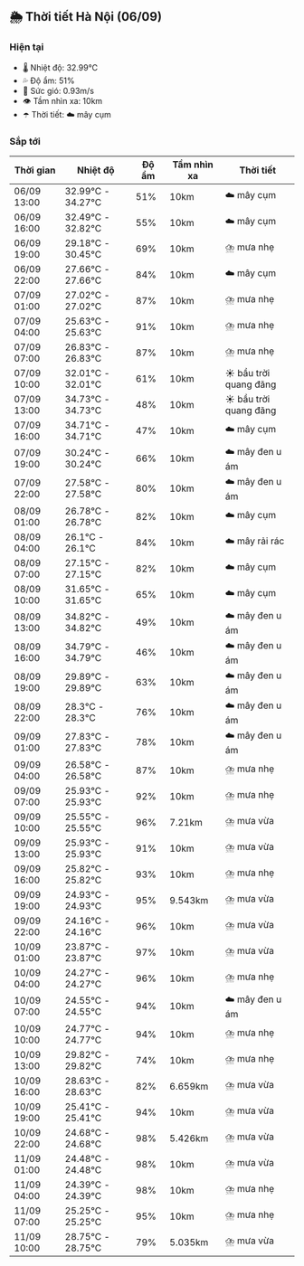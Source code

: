## 🌦️ Thời tiết Hà Nội (06/09)

### Hiện tại

- 🌡️ Nhiệt độ: 32.99℃
- 💦 Độ ẩm: 51%
- 💨 Sức gió: 0.93m/s
- 👁️ Tầm nhìn xa: 10km
- ☂️ Thời tiết: ☁️ mây cụm

### Sắp tới

| Thời gian | Nhiệt độ | Độ ẩm | Tầm nhìn xa | Thời tiết |
| --- | --- | --- | --- | --- |
| 06/09 13:00 | 32.99℃ - 34.27℃ | 51% | 10km | ☁️ mây cụm |
| 06/09 16:00 | 32.49℃ - 32.82℃ | 55% | 10km | ☁️ mây cụm |
| 06/09 19:00 | 29.18℃ - 30.45℃ | 69% | 10km | ⛈️ mưa nhẹ |
| 06/09 22:00 | 27.66℃ - 27.66℃ | 84% | 10km | ☁️ mây cụm |
| 07/09 01:00 | 27.02℃ - 27.02℃ | 87% | 10km | ⛈️ mưa nhẹ |
| 07/09 04:00 | 25.63℃ - 25.63℃ | 91% | 10km | ⛈️ mưa nhẹ |
| 07/09 07:00 | 26.83℃ - 26.83℃ | 87% | 10km | ⛈️ mưa nhẹ |
| 07/09 10:00 | 32.01℃ - 32.01℃ | 61% | 10km | ☀️ bầu trời quang đãng |
| 07/09 13:00 | 34.73℃ - 34.73℃ | 48% | 10km | ☀️ bầu trời quang đãng |
| 07/09 16:00 | 34.71℃ - 34.71℃ | 47% | 10km | ☁️ mây cụm |
| 07/09 19:00 | 30.24℃ - 30.24℃ | 66% | 10km | ☁️ mây đen u ám |
| 07/09 22:00 | 27.58℃ - 27.58℃ | 80% | 10km | ☁️ mây đen u ám |
| 08/09 01:00 | 26.78℃ - 26.78℃ | 82% | 10km | ☁️ mây cụm |
| 08/09 04:00 | 26.1℃ - 26.1℃ | 84% | 10km | ☁️ mây rải rác |
| 08/09 07:00 | 27.15℃ - 27.15℃ | 82% | 10km | ☁️ mây cụm |
| 08/09 10:00 | 31.65℃ - 31.65℃ | 65% | 10km | ☁️ mây cụm |
| 08/09 13:00 | 34.82℃ - 34.82℃ | 49% | 10km | ☁️ mây đen u ám |
| 08/09 16:00 | 34.79℃ - 34.79℃ | 46% | 10km | ☁️ mây đen u ám |
| 08/09 19:00 | 29.89℃ - 29.89℃ | 63% | 10km | ☁️ mây đen u ám |
| 08/09 22:00 | 28.3℃ - 28.3℃ | 76% | 10km | ☁️ mây đen u ám |
| 09/09 01:00 | 27.83℃ - 27.83℃ | 78% | 10km | ☁️ mây đen u ám |
| 09/09 04:00 | 26.58℃ - 26.58℃ | 87% | 10km | ⛈️ mưa nhẹ |
| 09/09 07:00 | 25.93℃ - 25.93℃ | 92% | 10km | ⛈️ mưa nhẹ |
| 09/09 10:00 | 25.55℃ - 25.55℃ | 96% | 7.21km | ⛈️ mưa vừa |
| 09/09 13:00 | 25.93℃ - 25.93℃ | 91% | 10km | ⛈️ mưa vừa |
| 09/09 16:00 | 25.82℃ - 25.82℃ | 93% | 10km | ⛈️ mưa nhẹ |
| 09/09 19:00 | 24.93℃ - 24.93℃ | 95% | 9.543km | ⛈️ mưa vừa |
| 09/09 22:00 | 24.16℃ - 24.16℃ | 96% | 10km | ⛈️ mưa vừa |
| 10/09 01:00 | 23.87℃ - 23.87℃ | 97% | 10km | ⛈️ mưa vừa |
| 10/09 04:00 | 24.27℃ - 24.27℃ | 96% | 10km | ⛈️ mưa nhẹ |
| 10/09 07:00 | 24.55℃ - 24.55℃ | 94% | 10km | ☁️ mây đen u ám |
| 10/09 10:00 | 24.77℃ - 24.77℃ | 94% | 10km | ⛈️ mưa nhẹ |
| 10/09 13:00 | 29.82℃ - 29.82℃ | 74% | 10km | ⛈️ mưa nhẹ |
| 10/09 16:00 | 28.63℃ - 28.63℃ | 82% | 6.659km | ⛈️ mưa vừa |
| 10/09 19:00 | 25.41℃ - 25.41℃ | 94% | 10km | ⛈️ mưa vừa |
| 10/09 22:00 | 24.68℃ - 24.68℃ | 98% | 5.426km | ⛈️ mưa vừa |
| 11/09 01:00 | 24.48℃ - 24.48℃ | 98% | 10km | ⛈️ mưa vừa |
| 11/09 04:00 | 24.39℃ - 24.39℃ | 98% | 10km | ⛈️ mưa nhẹ |
| 11/09 07:00 | 25.25℃ - 25.25℃ | 95% | 10km | ⛈️ mưa nhẹ |
| 11/09 10:00 | 28.75℃ - 28.75℃ | 79% | 5.035km | ⛈️ mưa vừa |
